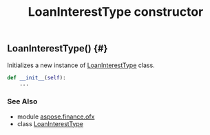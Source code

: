 ﻿---
title: LoanInterestType constructor
second_title: Aspose.Finance for Python via .NET API References
description: 
type: docs
weight: 10
url: /python-net/aspose.finance.ofx/loaninteresttype/__init__/
is_root: false
---

## LoanInterestType() {#}

Initializes a new instance of [LoanInterestType](/finance/python-net/aspose.finance.ofx/loaninteresttype) class.



```python
def __init__(self):
    ...
```





### See Also
* module [aspose.finance.ofx](../../)
* class [LoanInterestType](/finance/python-net/aspose.finance.ofx/loaninteresttype)
